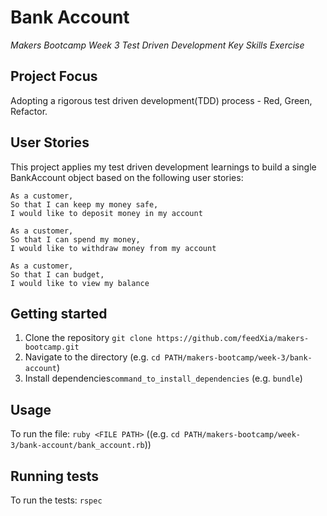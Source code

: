 # Bank Account

_Makers Bootcamp Week 3 Test Driven Development Key Skills Exercise_

## Project Focus

Adopting a rigorous test driven development(TDD) process - Red, Green, Refactor.

## User Stories

This project applies my test driven development learnings to build a single BankAccount object based on the following user stories: 

```
As a customer,
So that I can keep my money safe,
I would like to deposit money in my account

As a customer,
So that I can spend my money,
I would like to withdraw money from my account

As a customer,
So that I can budget,
I would like to view my balance
```

## Getting started

1. Clone the repository `git clone https://github.com/feedXia/makers-bootcamp.git`
2. Navigate to the directory (e.g. `cd PATH/makers-bootcamp/week-3/bank-account`)
2. Install dependencies`command_to_install_dependencies` (e.g. `bundle`)

## Usage

To run the file: `ruby <FILE PATH>` ((e.g. `cd PATH/makers-bootcamp/week-3/bank-account/bank_account.rb`))


## Running tests

To run the tests: `rspec`